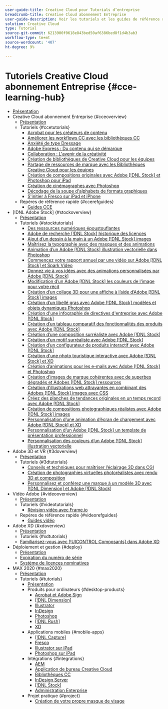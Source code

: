 ```yaml
---
user-guide-title: Creative Cloud pour Tutorials d’entreprise
breadcrumb-title: Creative Cloud abonnement Entreprise
user-guide-description: Voir les tutoriels et les guides de référence rapide consacrés au Creative Cloud pour les entreprises
solution: Creative Cloud
type: Tutorial
source-git-commit: 6213900f0618e843bed50af6386bed8f1d4b3ab3
workflow-type: tm+mt
source-wordcount: '407'
ht-degree: 9%

---
```



# Tutoriels Creative Cloud abonnement Entreprise {#cce-learning-hub}

+ [Présentation](overview.md)
+ Creative Cloud abonnement Entreprise {#cceoverview}
   + [Présentation](cce/overview-cce.md)
   + Tutoriels {#ccetutorials}
      + [Acrobat pour les créateurs de contenu](cce/acrobat-content-creators.md)
      + [Améliorer les workflows CC avec les bibliothèques CC](cce/cc-workflows-cc-libraries.md)
      + [Anxiété de type Dressage](cce/taming-type-anxiety.md)
      + [Adobe Express : Du contenu qui se démarque](cce/adobe-express-content-that-stands-out.md)
      + [Collaboration : L&#39;avenir de la créativité](cce/collaboration-the-future-of-creativity.md)
      + [Création de bibliothèques de Creative Cloud pour les équipes](cce/ccteamlibraries.md)
      + [Partage de ressources de marque avec les Bibliothèques Creative Cloud pour les équipes](cce/sharecclibraries.md)
      + [Création de compositions originales avec Adobe [!DNL Stock] et Photoshop pour iPad](cce/compositepsipad.md)
      + [Création de cinémagraphes avec Photoshop](cce/cinemagraphps.md)
      + [Décodage de la soupe d&#39;alphabets de formats graphiques](cce/alphabetsoup.md)
      + [S&#39;initier à Fresco sur iPad et iPhone](cce/frescoworkshop.md)
   + Repères de référence rapide {#ccerefguides}
      + [Guides CCE](quick-reference/overview-ref.md)
+ [!DNL Adobe Stock] {#stockoverview}
   + [Présentation](stock/overview-stock.md)
   + Tutoriels {#stocktutorials}
      + [Des ressources numériques époustouflantes](stock/stunning-digital-assets.md)
      + [Adobe de recherche [!DNL Stock] historique des licences](stock/searchstock.md)
      + [Ajout d’un dessin à la main à un Adobe [!DNL Stock] images](stock/handdrawn.md)
      + [Maîtrisez la typographie avec des masques et des animations](stock/flairtypography.md)
      + [Animation d’un Adobe [!DNL Stock] illustration vectorielle dans Photoshop](stock/animatevector.md)
      + [Commencez votre rapport annuel par une vidéo sur Adobe [!DNL Stock] et Spark Video](stock/annualreport.md)
      + [Donnez vie à vos idées avec des animations personnalisées par Adobe [!DNL Stock]](stock/customanimations.md)
      + [Modification d’un Adobe [!DNL Stock] les couleurs de l&#39;image pour votre récit](stock/changecolors.md)
      + [Création d’un collage 3D pour une affiche à l’aide d’Adobe [!DNL Stock] images](stock/collage.md)
      + [Création d’un libellé gras avec Adobe [!DNL Stock] modèles et objets dynamiques Photoshop](stock/boldlabel.md)
      + [Création d&#39;une infographie de directives d&#39;entreprise avec Adobe [!DNL Stock]](stock/infographic.md)
      + [Création d’un tableau comparatif des fonctionnalités des produits avec Adobe [!DNL Stock]](stock/featurecomparison.md)
      + [Création d’une composition surréaliste avec Adobe [!DNL Stock]](stock/surrealcomposite.md)
      + [Création d’un motif surréaliste avec Adobe [!DNL Stock]](stock/surrealpattern.md)
      + [Création d’un configurateur de produits interactif avec Adobe [!DNL Stock]](stock/productconfigurator.md)
      + [Création d&#39;une photo touristique interactive avec Adobe [!DNL Stock] et XD](stock/interactivetourismphoto.md)
      + [Création d’animations pour les e-mails avec Adobe [!DNL Stock] et Photoshop](stock/animationemail.md)
      + [Création d&#39;images de marque cohérentes avec de superbes dégradés et Adobes [!DNL Stock] ressources](stock/brandgradients.md)
      + [Création d&#39;illustrations web attrayantes en combinant des Adobes [!DNL Stock] images avec CSS](stock/webgraphics.md)
      + [Créez des planches de tendances originales en un temps record avec Adobe [!DNL Stock]](stock/moodboard.md)
      + [Création de compositions photographiques réalistes avec Adobe [!DNL Stock] images](stock/realisticcomposite.md)
      + [Personnalisation d’une animation d’écran de chargement avec Adobe [!DNL Stock] et XD](stock/loadingscreen.md)
      + [Personnalisation d’un Adobe [!DNL Stock] un template de présentation professionnel](stock/presentationtemplate.md)
      + [Personnalisation des couleurs d’un Adobe [!DNL Stock] illustration vectorielle](stock/customizecolors.md)
+ Adobe 3D et VR {#3doverview}
   + [Présentation](3di/overview-3di.md)
   + Tutoriels {#3dtutorials}
      + [Conseils et techniques pour maîtriser l’éclairage 3D dans CGI](3di/mastering3dlighting.md)
      + [Création de photographies virtuelles photoréalistes avec rendu 3D et composition](3di/photorealistic.md)
      + [Personnalisez et conférez une marque à un modèle 3D avec [!DNL Dimension] et Adobe [!DNL Stock]](3di/3ddimensionstock.md)
+ Vidéo Adobe {#videooverview}
   + [Présentation](dva/overview-dva.md)
   + Tutoriels {#videotutorials}
      + [Révision vidéo avec Frame.io](dva/video-review-frame-io.md)
   + Repères de référence rapide {#videorefguides}
      + [Guides vidéo](dva/overview-dva-ref.md)
+ Adobe XD {#xdoverview}
   + [Présentation](xd/overview-xd.md)
   + Tutoriels {#xdtutorials}
   + [Familiarisez-vous avec [!UICONTROL Composants] dans Adobe XD](xd/components.md)
+ Déploiement et gestion {#deploy}
   + [Présentation](deploy/overview-deploy.md)
   + [Expiration du numéro de série](deploy/cceserial.md)
   + [Système de licences nominatives](deploy/nameduserlicensing.md)
+ MAX 2020 {#max2020}
   + [Présentation](max2020/overview-max.md)
   + Tutoriels {#tutorials}
      + [Présentation](max2020/maxtutorials.md)
      + Produits pour ordinateurs {#desktop-products}
         + [Acrobat et Adobe Sign](max2020/acrobat-sign.md)
         + [[!DNL Dimension]](max2020/dimension.md)
         + [Illustrator](max2020/illustrator.md)
         + [InDesign](max2020/indesign.md)
         + [Photoshop](max2020/photoshop.md)
         + [[!DNL Rush]](max2020/rush.md)
         + [XD](max2020/xd.md)
      + Applications mobiles {#mobile-apps}
         + [[!DNL Capture]](max2020/capture.md)
         + [Fresco](max2020/fresco.md)
         + [Illustrator sur iPad](max2020/illustratoripad.md)
         + [Photoshop sur iPad](max2020/photoshopipad.md)
      + Intégrations {#integrations}
         + [AEM](max2020/aem.md)
         + [Application de bureau Creative Cloud](max2020/creativeclouddesktopapp.md)
         + [Bibliothèques CC](max2020/cclibraries.md)
         + [InDesign Server](max2020/indesignserver.md)
         + [[!DNL Stock]](max2020/stock.md)
         + [Administration Enterprise](max2020/enterprise.md)
      + Projet pratique {#project}
         + [Création de votre propre masque de visage](max2020/handsonproject.md)